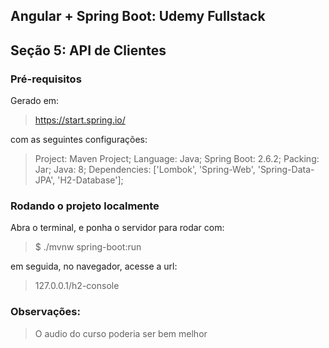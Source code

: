 ## Angular + Spring Boot: Udemy Fullstack
## Seção 5: API de Clientes

### Pré-requisitos
Gerado em:
> https://start.spring.io/

com as seguintes configurações:
> Project: Maven Project;
> Language: Java;
> Spring Boot: 2.6.2;
> Packing: Jar;
> Java: 8;
> Dependencies: ['Lombok', 'Spring-Web', 'Spring-Data-JPA', 'H2-Database'];

### Rodando o projeto localmente

Abra o terminal, e ponha o servidor para rodar com:
> $ ./mvnw spring-boot:run

em seguida, no navegador, acesse a url:
> 127.0.0.1/h2-console

### Observações:

> O audio do curso poderia ser bem melhor 